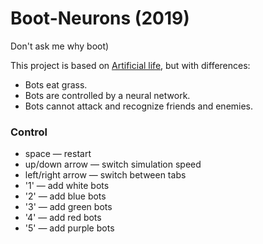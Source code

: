 # Boot-Neurons (2019)
Don't ask me why boot)

This project is based on [Artificial life](https://www.youtube.com/watch?v=PCx228KcOow), but with differences:
* Bots eat grass.
* Bots are controlled by a neural network.
* Bots cannot attack and recognize friends and enemies.  


### Сontrol
* space — restart  
* up/down arrow — switch simulation speed  
* left/right arrow — switch between tabs  
* '1' — add white bots  
* '2' — add blue bots  
* '3' — add green bots  
* '4' — add red bots  
* '5' — add purple bots  
